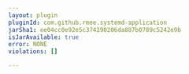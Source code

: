 ```yaml
---
layout: plugin
pluginId: com.github.rmee.systemd-application
jarSha1: ee04cc0e92e5c374290206da887b0789c5242e9b
isJarAvailable: true
error: NONE
violations: []

---
```

